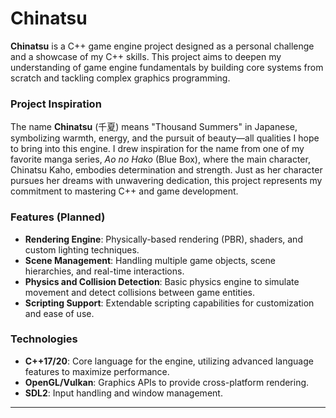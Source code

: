 # Chinatsu

**Chinatsu** is a C++ game engine project designed as a personal challenge and a showcase of my C++ skills. This project aims to deepen my understanding of game engine fundamentals by building core systems from scratch and tackling complex graphics programming. 

### Project Inspiration

The name **Chinatsu** (千夏) means "Thousand Summers" in Japanese, symbolizing warmth, energy, and the pursuit of beauty—all qualities I hope to bring into this engine. I drew inspiration for the name from one of my favorite manga series, *Ao no Hako* (Blue Box), where the main character, Chinatsu Kaho, embodies determination and strength. Just as her character pursues her dreams with unwavering dedication, this project represents my commitment to mastering C++ and game development.

### Features (Planned)

- **Rendering Engine**: Physically-based rendering (PBR), shaders, and custom lighting techniques.
- **Scene Management**: Handling multiple game objects, scene hierarchies, and real-time interactions.
- **Physics and Collision Detection**: Basic physics engine to simulate movement and detect collisions between game entities.
- **Scripting Support**: Extendable scripting capabilities for customization and ease of use.

### Technologies

- **C++17/20**: Core language for the engine, utilizing advanced language features to maximize performance.
- **OpenGL/Vulkan**: Graphics APIs to provide cross-platform rendering.
- **SDL2**: Input handling and window management.
---
